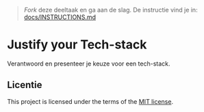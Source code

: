 > _Fork_ deze deeltaak en ga aan de slag. De instructie vind je in: [docs/INSTRUCTIONS.md](https://github.com/fdnd-task/choices-choices-justify-your-tech-stack/blob/main/docs/INSTRUCTIONS.md)

# Justify your Tech-stack

Verantwoord en presenteer je keuze voor een tech-stack.

<!-- Haal bovenstaande tekst weg! -->


<!-- Schrijf een mooie inleiding, beschrijf minstens de aanleiding - waarom doe je deze opdracht - en de tech-stack die je onderzoekt. Beschrijf daarna heel kort de stappen bij 2, 3, 4 en 5. -->

<!-- Beschrijf in een alinea de conclusie en belangrijkste inzichten met betrekking tot de gebruikservaring (UX) -->

<!-- Beschrijf in een alinea de conclusie en belangrijkste inzichten met betrekking tot de ontwikkelervaring (DX) -->

<!-- Beschrijf in een alinea de conclusie en belangrijkste inzichten met betrekking tot de content management ervaring (CMX) -->

<!-- Neem als conclusie een alinea op waarin je de voorwaarden benoemd die deze tech-stack aan de betrokken partijen stelt. -->

<!-- De licentie hieronder mag je ook weg halen, of laten staan, wat je wilt -->

## Licentie

This project is licensed under the terms of the [MIT license](./LICENSE).

